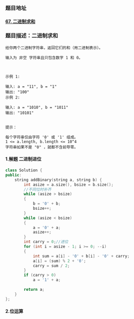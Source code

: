 ###  题目地址

#### [67. 二进制求和](https://leetcode-cn.com/problems/add-binary/)

###  题目描述：二进制求和

```
给你两个二进制字符串，返回它们的和（用二进制表示）。

输入为 非空 字符串且只包含数字 1 和 0。

 

示例 1:

输入: a = "11", b = "1"
输出: "100"
示例 2:

输入: a = "1010", b = "1011"
输出: "10101"
 

提示：

每个字符串仅由字符 '0' 或 '1' 组成。
1 <= a.length, b.length <= 10^4
字符串如果不是 "0" ，就都不含前导零。

```



#### 1.解题 二进制进位

```c++
class Solution {
public:
	string addBinary(string a, string b) {
		int asize = a.size(), bsize = b.size();
		//不同位时补齐
		while (asize > bsize)
		{
			b = '0' + b;
			bsize++;
		}
		while (asize < bsize)
		{
			a = '0' + a;
			asize++;
		}
		int carry = 0;//进位
		for (int i = asize - 1; i >= 0; --i)
		{
			int sum = a[i] - '0' + b[i] - '0' + carry;
			a[i] = (sum) % 2 + '0';
			carry = sum / 2;
		}
		if (carry > 0)
			a = '1' + a;
	
		return a;
	}
};
```



#### 2.位运算